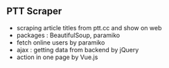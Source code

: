 ## PTT Scraper
- scraping article titles from ptt.cc and show on web
- packages : BeautifulSoup, paramiko
- fetch online users by paramiko
- ajax : getting data from backend by jQuery
- action in one page by Vue.js
